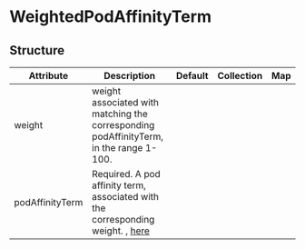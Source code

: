 # WeightedPodAffinityTerm 
 

## Structure 
 

| Attribute       | Description                                                                                                           | Default | Collection | Map  |
| --------------- | --------------------------------------------------------------------------------------------------------------------- | ------- | ---------- | ---  |
| weight          | weight associated with matching the corresponding podAffinityTerm, in the range 1-100.                                |         |            |      |
| podAffinityTerm | Required. A pod affinity term, associated with the corresponding weight. , [here](PodAffinityTerm/PodAffinityTerm.md) |         |            |      |